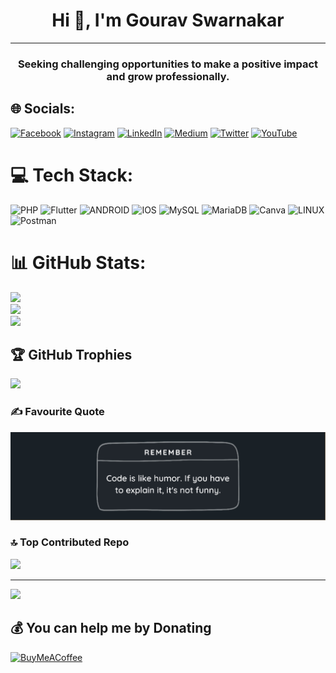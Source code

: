 <!-- ![logo](https://github.com/iRawNewton/iRawNewton/blob/main/banner.jpg) -->

<!-- profile view -->
<!-- [![](https://visitcount.itsvg.in/api?id=irawnewton&icon=5&color=3)](https://visitcount.itsvg.in) -->

<h1 align="center">Hi 👋, I'm Gourav Swarnakar </h1>

---

<h3 align="center">Seeking challenging opportunities to make a positive impact and grow professionally.</h3>



## 🌐 Socials:
[![Facebook](https://img.shields.io/badge/Facebook-%231877F2.svg?logo=Facebook&logoColor=white)](https://facebook.com/ItzXGourav) [![Instagram](https://img.shields.io/badge/Instagram-%23E4405F.svg?logo=Instagram&logoColor=white)](https://instagram.com/itz_g0urav) [![LinkedIn](https://img.shields.io/badge/LinkedIn-%230077B5.svg?logo=linkedin&logoColor=white)](https://linkedin.com/in/gourav-swarnakar-089190247) [![Medium](https://img.shields.io/badge/Medium-12100E?logo=medium&logoColor=white)](https://medium.com/) [![Twitter](https://img.shields.io/badge/Twitter-%231DA1F2.svg?logo=Twitter&logoColor=white)](https://twitter.com) [![YouTube](https://img.shields.io/badge/YouTube-%23FF0000.svg?logo=YouTube&logoColor=white)](https://youtube.com/) 

# 💻 Tech Stack:
![PHP](https://img.shields.io/badge/dart-%230175C2.svg?style=for-the-badge&logo=dart&logoColor=white) ![Flutter](https://img.shields.io/badge/Flutter-%2302569B.svg?style=for-the-badge&logo=Flutter&logoColor=white) ![ANDROID](https://img.shields.io/badge/android-%2320232a.svg?style=for-the-badge&logo=android&logoColor=%a4c639) ![IOS](https://img.shields.io/badge/IOS-%2320232a.svg?style=for-the-badge&logo=apple&logoColor=white) ![MySQL](https://img.shields.io/badge/mysql-%2300f.svg?style=for-the-badge&logo=mysql&logoColor=white) ![MariaDB](https://img.shields.io/badge/MariaDB-003545?style=for-the-badge&logo=mariadb&logoColor=white) ![Canva](https://img.shields.io/badge/Canva-%2300C4CC.svg?style=for-the-badge&logo=Canva&logoColor=white) ![LINUX](https://img.shields.io/badge/Linux-FCC624?style=for-the-badge&logo=linux&logoColor=black) ![Postman](https://img.shields.io/badge/Postman-FF6C37?style=for-the-badge&logo=postman&logoColor=white)
# 📊 GitHub Stats:
![](https://github-readme-stats.vercel.app/api?username=irawnewton&theme=tokyonight&hide_border=true&include_all_commits=true&count_private=true)<br/>
![](https://github-readme-streak-stats.herokuapp.com/?user=irawnewton&theme=tokyonight&hide_border=true)<br/>
![](https://github-readme-stats.vercel.app/api/top-langs/?username=irawnewton&theme=tokyonight&hide_border=true&include_all_commits=true&count_private=true&layout=compact)

## 🏆 GitHub Trophies
![](https://github-profile-trophy.vercel.app/?username=irawnewton&theme=tokyonight&no-frame=true&no-bg=false&margin-w=4)

### ✍️ Favourite Quote
![](https://github.com/iRawNewton/iRawNewton/blob/main/banner.jpg)

### 🔝 Top Contributed Repo
![](https://github-contributor-stats.vercel.app/api?username=irawnewton&limit=5&theme=tokyonight&combine_all_yearly_contributions=true)

---
[![](https://visitcount.itsvg.in/api?id=irawnewton&icon=5&color=3)](https://visitcount.itsvg.in)

  ## 💰 You can help me by Donating
  [![BuyMeACoffee](https://img.shields.io/badge/Buy%20Me%20a%20Coffee-ffdd00?style=for-the-badge&logo=buy-me-a-coffee&logoColor=black)](https://buymeacoffee.com/iRawNewton) 

  
<!-- Proudly created with GPRM ( https://gprm.itsvg.in ) -->
